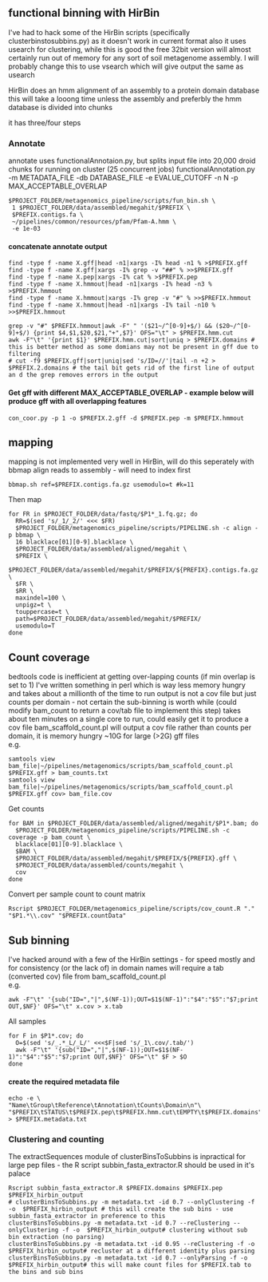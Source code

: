 ## functional binning with HirBin
 I've had to hack some of the HirBin scripts (specifically clusterbinstosubbins.py) as it doesn't work in current format
 also it uses usearch for clustering, while this is good the free 32bit version will almost certainly run out of memory for any sort of 
 soil metagenome assembly. I will probably change this to use vsearch which will give output the same as usearch

 HirBin does an hmm alignment of an assembly to a protein domain database 
 this will take a looong time unless the assembly and preferbly the hmm database is divided into chunks

 it has three/four steps

### Annotate
annotate uses functionalAnnotaion.py, but splits input file into 20,000 droid chunks for running on cluster (25 concurrent jobs)
functionalAnnotation.py -m METADATA_FILE -db DATABASE_FILE -e EVALUE_CUTOFF -n N -p MAX_ACCEPTABLE_OVERLAP

```shell
$PROJECT_FOLDER/metagenomics_pipeline/scripts/fun_bin.sh \
 1 $PROJECT_FOLDER/data/assembled/megahit/$PREFIX \
 $PREFIX.contigs.fa \
 ~/pipelines/common/resources/pfam/Pfam-A.hmm \
 -e 1e-03
```
#### concatenate annotate output
```shell
find -type f -name X.gff|head -n1|xargs -I% head -n1 % >$PREFIX.gff
find -type f -name X.gff|xargs -I% grep -v "##" % >>$PREFIX.gff
find -type f -name X.pep|xargs -I% cat % >$PREFIX.pep
find -type f -name X.hmmout|head -n1|xargs -I% head -n3 % >$PREFIX.hmmout   
find -type f -name X.hmmout|xargs -I% grep -v "#" % >>$PREFIX.hmmout
find -type f -name X.hmmout|head -n1|xargs -I% tail -n10 % >>$PREFIX.hmmout

grep -v "#" $PREFIX.hmmout|awk -F" " '($21~/^[0-9]+$/) && ($20~/^[0-9]+$/) {print $4,$1,$20,$21,"+",$7}' OFS="\t" > $PREFIX.hmm.cut
awk -F"\t" '{print $1}' $PREFIX.hmm.cut|sort|uniq > $PREFIX.domains # this is better method as some domians may not be present in gff due to filtering
# cut -f9 $PREFIX.gff|sort|uniq|sed 's/ID=//'|tail -n +2 > $PREFIX.2.domains # the tail bit gets rid of the first line of output an d the grep removes errors in the output
```
#### Get gff with different MAX_ACCEPTABLE_OVERLAP - example below will produce gff with all overlapping features
```shell
con_coor.py -p 1 -o $PREFIX.2.gff -d $PREFIX.pep -m $PREFIX.hmmout
```
## mapping
mapping is not implemented very well in HirBin, will do this seperately with bbmap
align reads to assembly - will need to index first
```shell
bbmap.sh ref=$PREFIX.contigs.fa.gz usemodulo=t #k=11
```
Then map
```shell
for FR in $PROJECT_FOLDER/data/fastq/$P1*_1.fq.gz; do
  RR=$(sed 's/_1/_2/' <<< $FR)
  $PROJECT_FOLDER/metagenomics_pipeline/scripts/PIPELINE.sh -c align -p bbmap \
  16 blacklace[01][0-9].blacklace \
  $PROJECT_FOLDER/data/assembled/aligned/megahit \
  $PREFIX \
  $PROJECT_FOLDER/data/assembled/megahit/$PREFIX/${PREFIX}.contigs.fa.gz \
  $FR \
  $RR \
  maxindel=100 \
  unpigz=t \
  touppercase=t \
  path=$PROJECT_FOLDER/data/assembled/megahit/$PREFIX/ 
  usemodulo=T 
done
```

## Count coverage
bedtools code is inefficient at getting over-lapping counts (if min overlap is set to 1)
I've written something in perl which is way less memory hungry and takes about a millionth of the time to run
output is not a cov file but just counts per domain - not certain the sub-binning is worth while (could modify bam_count to return a cov/tab file to implement this step)
takes about ten minutes on a single core to run, could easily get it to produce a cov file
bam_scaffold_count.pl will output a cov file rather than counts per domain, it is memory hungry ~10G for large (>2G) gff files  
e.g.
```shell
samtools view bam_file|~/pipelines/metagenomics/scripts/bam_scaffold_count.pl $PREFIX.gff > bam_counts.txt
samtools view bam_file|~/pipelines/metagenomics/scripts/bam_scaffold_count.pl $PREFIX.gff cov> bam_file.cov
```
Get counts
```shell
for BAM in $PROJECT_FOLDER/data/assembled/aligned/megahit/$P1*.bam; do
  $PROJECT_FOLDER/metagenomics_pipeline/scripts/PIPELINE.sh -c coverage -p bam_count \
  blacklace[01][0-9].blacklace \
  $BAM \
  $PROJECT_FOLDER/data/assembled/megahit/$PREFIX/${PREFIX}.gff \
  $PROJECT_FOLDER/data/assembled/counts/megahit \
  cov
done
```

Convert per sample count to count matrix
```shell
Rscript $PROJECT_FOLDER/metagenomics_pipeline/scripts/cov_count.R "." "$P1.*\\.cov" "$PREFIX.countData"
```
## Sub binning 
I've hacked around with a few of the HirBin settings - for speed mostly and for consistency (or the lack of) in domain names
will require a tab (converted cov) file from bam_scaffold_count.pl  
e.g. 
```shell
awk -F"\t" '{sub("ID=","|",$(NF-1));OUT=$1$(NF-1)":"$4":"$5":"$7;print OUT,$NF}' OFS="\t" x.cov > x.tab
```
All samples
```shell
for F in $P1*.cov; do
  O=$(sed 's/_.*_L/_L/' <<<$F|sed 's/_1\.cov/.tab/')
  awk -F"\t" '{sub("ID=","|",$(NF-1));OUT=$1$(NF-1)":"$4":"$5":"$7;print OUT,$NF}' OFS="\t" $F > $O
done 
```

#### create the required metadata file
```shell
echo -e \
"Name\tGroup\tReference\tAnnotation\tCounts\Domain\n"\
"$PREFIX\tSTATUS\t$PREFIX.pep\t$PREFIX.hmm.cut\tEMPTY\t$PREFIX.domains" > $PREFIX.metadata.txt
```

### Clustering and counting
The extractSequences module of clusterBinsToSubbins is inpractical for large pep files - the R script subbin_fasta_extractor.R should be used in it's palace
```shell
Rscript subbin_fasta_extractor.R $PREFIX.domains $PREFIX.pep $PREFIX_hirbin_output
# clusterBinsToSubbins.py -m metadata.txt -id 0.7 --onlyClustering -f -o  $PREFIX_hirbin_output # this will create the sub bins - use subbin_fasta_extractor in preference to this 
clusterBinsToSubbins.py -m metadata.txt -id 0.7 --reClustering --onlyClustering -f -o  $PREFIX_hirbin_output# clustering without sub bin extraction (no parsing)
clusterBinsToSubbins.py -m metadata.txt -id 0.95 --reClustering -f -o  $PREFIX_hirbin_output# recluster at a different identity plus parsing
clusterBinsToSubbins.py -m metadata.txt -id 0.7 --onlyParsing -f -o  $PREFIX_hirbin_output# this will make count files for $PREFIX.tab to the bins and sub bins 
```

